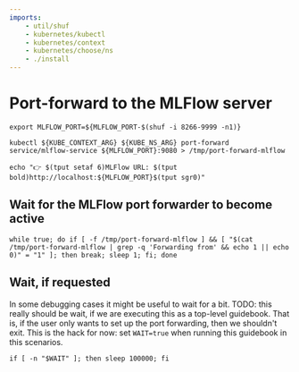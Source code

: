 ```yaml
---
imports:
    - util/shuf
    - kubernetes/kubectl
    - kubernetes/context
    - kubernetes/choose/ns
    - ./install
---
```


# Port-forward to the MLFlow server

```shell
export MLFLOW_PORT=${MLFLOW_PORT-$(shuf -i 8266-9999 -n1)}
```

```shell.async
kubectl ${KUBE_CONTEXT_ARG} ${KUBE_NS_ARG} port-forward service/mlflow-service ${MLFLOW_PORT}:9080 > /tmp/port-forward-mlflow
```

```shell
echo "👉 $(tput setaf 6)MLFlow URL: $(tput bold)http://localhost:${MLFLOW_PORT}$(tput sgr0)"
```

## Wait for the MLFlow port forwarder to become active

```shell
while true; do if [ -f /tmp/port-forward-mlflow ] && [ "$(cat /tmp/port-forward-mlflow | grep -q 'Forwarding from' && echo 1 || echo 0)" = "1" ]; then break; sleep 1; fi; done
```

## Wait, if requested

In some debugging cases it might be useful to wait for a bit. TODO:
this really should be wait, if we are executing this as a top-level
guidebook. That is, if the user only wants to set up the port
forwarding, then we shouldn't exit. This is the hack for now: set
`WAIT=true` when running this guidebook in this scenarios.

```shell
if [ -n "$WAIT" ]; then sleep 100000; fi
```

